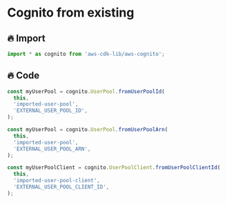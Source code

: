 # Cognito from existing

## 🔥 Import

```typescript
import * as cognito from 'aws-cdk-lib/aws-cognito';
```

## 🔥 Code

```typescript
const myUserPool = cognito.UserPool.fromUserPoolId(
  this,
  'imported-user-pool',
  'EXTERNAL_USER_POOL_ID',
);
```

```typescript
const myUserPool = cognito.UserPool.fromUserPoolArn(
  this,
  'imported-user-pool',
  'EXTERNAL_USER_POOL_ARN',
);
```

```typescript
const myUserPoolClient = cognito.UserPoolClient.fromUserPoolClientId(
  this,
  'imported-user-pool-client',
  'EXTERNAL_USER_POOL_CLIENT_ID',
);
```
